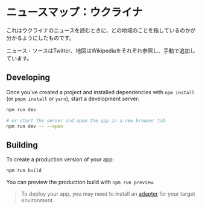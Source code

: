 # ニュースマップ：ウクライナ

これはウクライナのニュースを読むときに、どの地域のことを指しているのかが分かるようにしたものです。

ニュース・ソースはTwitter、地図はWikipediaをそれぞれ参照し、手動で追加しています。

## Developing

Once you've created a project and installed dependencies with `npm install` (or `pnpm install` or `yarn`), start a development server:

```bash
npm run dev

# or start the server and open the app in a new browser tab
npm run dev -- --open
```

## Building

To create a production version of your app:

```bash
npm run build
```

You can preview the production build with `npm run preview`.

> To deploy your app, you may need to install an [adapter](https://kit.svelte.dev/docs/adapters) for your target environment.
